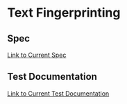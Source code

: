 # Text Fingerprinting

## Spec
[Link to Current Spec](https://docs.google.com/document/d/11dSopf0lA2ny-egAIEtTnqw7Yv3Olve4hIAgBEKjXng/edit?usp=sharing)

## Test Documentation
[Link to Current Test Documentation](https://docs.google.com/document/d/1Z2lSWBMvNgyufjwkJvnQSxB86y71KumUJcA7tDHMqmM/edit?usp=sharing)

